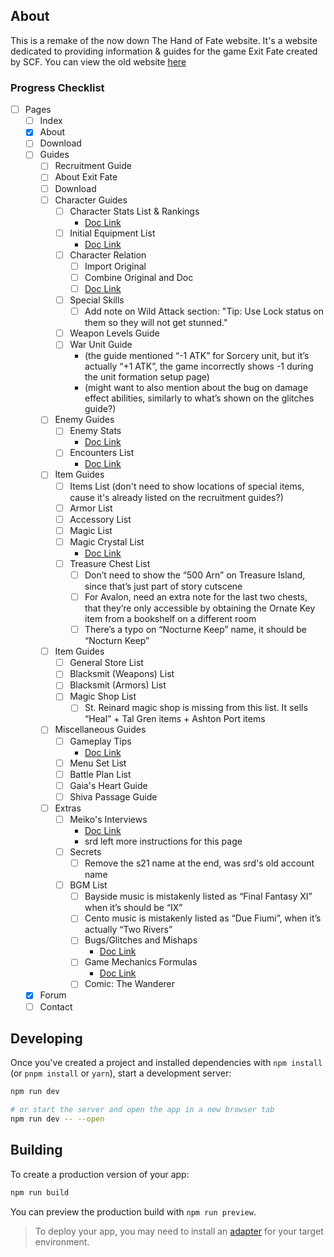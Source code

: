 ## About
This is a remake of the now down The Hand of Fate website. It's a website dedicated to providing information & guides for the game Exit Fate created by SCF. You can view the old website [here](https://web.archive.org/web/20170802024940/http://exitfate.webs.com/index.htm)

### Progress Checklist
- [ ] Pages
  - [ ] Index
  - [x] About
  - [ ] Download
  - [ ] Guides
    - [ ] Recruitment Guide
    - [ ] About Exit Fate
    - [ ] Download
    - [ ] Character Guides
      - [ ] Character Stats List & Rankings
        - [Doc Link](https://docs.google.com/spreadsheets/d/10S3wSmxsoxyIEIabitGac4cjVPrQN4rho-GuIPZu470/edit?usp=sharing)
      - [ ] Initial Equipment List
        - [Doc Link](https://docs.google.com/spreadsheets/d/1-iiSSKP0zHPA5MxRidliDYlkCLEJRHC2cpt4vFfzJw8/edit?usp=sharing)
      - [ ] Character Relation
        - [ ] Import Original
        - [ ] Combine Original and Doc
        - [ ] [Doc Link](https://docs.google.com/spreadsheets/d/1jN2dahf9XiaYF9W0wR5Cs0TOweGkJQ14GioAbzzZZwo/edit?usp=sharing)
      - [ ] Special Skills
        - [ ] Add note on Wild Attack section: "Tip: Use Lock status on them so they will not get stunned."
      - [ ] Weapon Levels Guide
      - [ ] War Unit Guide
        - (the guide mentioned “-1 ATK” for Sorcery unit, but it’s actually “+1 ATK”, the game incorrectly shows -1 during the unit formation setup page)
        - (might want to also mention about the bug on damage effect abilities, similarly to what’s shown on the glitches guide?)
    - [ ] Enemy Guides
      - [ ] Enemy Stats
        - [Doc Link](https://docs.google.com/spreadsheets/d/1jqfsGbik-WP9kBdr57AOiN6HAvRigJ1W94Apezeppvg/edit?usp=sharing)
      - [ ] Encounters List
        - [Doc Link](https://docs.google.com/document/d/1iQFxU6j2krs8LQ_as9YlnTbU-n8wddUvEWZfIYGMp6g/edit?usp=sharing)
    - [ ] Item Guides
      - [ ] Items List (don't need to show locations of special items, cause it's already listed on the recruitment guides?)
      - [ ] Armor List
      - [ ] Accessory List
      - [ ] Magic List
      - [ ] Magic Crystal List
        - [Doc Link](https://docs.google.com/document/d/1VrYarRlOR5G0cv853L-S5BDgXyjPfrrCGlfyysjMoIg/edit?usp=sharing)
      - [ ] Treasure Chest List
        - [ ] Don’t need to show the “500 Arn” on Treasure Island, since that’s just part of story cutscene
        - [ ] For Avalon, need an extra note for the last two chests, that they’re only accessible by obtaining the Ornate Key item from a bookshelf on a different room
        - [ ] There’s a typo on “Nocturne Keep” name, it should be “Nocturn Keep”
    - [ ] Item Guides
      - [ ] General Store List
      - [ ] Blacksmit (Weapons) List
      - [ ] Blacksmit (Armors) List
      - [ ] Magic Shop List
        - [ ] St. Reinard magic shop is missing from this list. It sells “Heal” + Tal Gren items + Ashton Port items
    - [ ] Miscellaneous Guides
      - [ ] Gameplay Tips
        - [Doc Link](https://docs.google.com/document/d/1miT-mg7vmI-H2t-K8yAK0rIaY3z1oOoyL1P0f8-TVpc/edit?usp=sharing)
      - [ ] Menu Set List
      - [ ] Battle Plan List
      - [ ] Gaia's Heart Guide
      - [ ] Shiva Passage Guide
    - [ ] Extras
      - [ ] Meiko's Interviews
        - [Doc Link](https://docs.google.com/document/d/1jhBzmHvvOIau-0_Il2jntIN0lZEFnjHcnBHL3ptSJFQ/edit?usp=sharing)
        - srd left more instructions for this page
      - [ ] Secrets
        - [ ] Remove the s21 name at the end, was srd's old account name
      - [ ] BGM List
        - [ ] Bayside music is mistakenly listed as “Final Fantasy XI” when it’s should be “IX”
        - [ ] Cento music is mistakenly listed as “Due Fiumi”, when it’s actually “Two Rivers”
        - [ ] Bugs/Glitches and Mishaps
          - [Doc Link](https://docs.google.com/document/d/11shq2RivooaDxLwwdNfgaxng2JzfaLLT91S3h5MnuT0/edit?usp=sharing)
        - [ ] Game Mechanics Formulas
          - [Doc Link](https://docs.google.com/document/d/1E5Bd5KcVg8OTjkW-Fr4lI4MPqLQ6QiuHFqVryonAEeE/edit?usp=sharing)
        - [ ] Comic: The Wanderer
  - [x] Forum
  - [ ] Contact

## Developing

Once you've created a project and installed dependencies with `npm install` (or `pnpm install` or `yarn`), start a development server:

```bash
npm run dev

# or start the server and open the app in a new browser tab
npm run dev -- --open
```

## Building

To create a production version of your app:

```bash
npm run build
```

You can preview the production build with `npm run preview`.

> To deploy your app, you may need to install an [adapter](https://kit.svelte.dev/docs/adapters) for your target environment.
